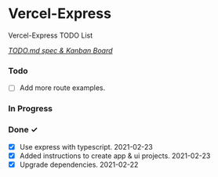 # Vercel-Express

Vercel-Express TODO List

<em>[TODO.md spec & Kanban Board](https://marketplace.visualstudio.com/items?itemName=coddx.coddx-alpha)</em>

### Todo

- [ ] Add more route examples.

### In Progress


### Done ✓

- [x] Use express with typescript. 2021-02-23
- [x] Added instructions to create app & ui projects. 2021-02-23
- [x] Upgrade dependencies. 2021-02-22
